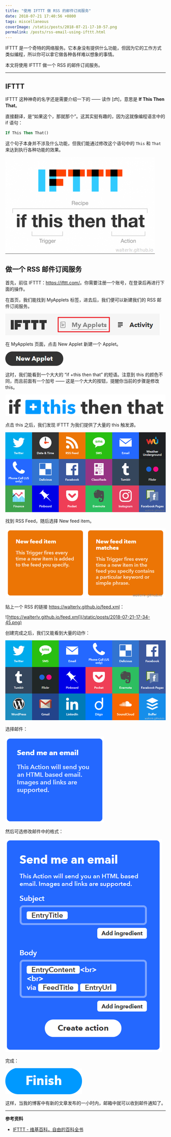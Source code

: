 ```yaml
---
title: "使用 IFTTT 做 RSS 的邮件订阅服务"
date: 2018-07-21 17:40:56 +0800
tags: miscellaneous
coverImage: /static/posts/2018-07-21-17-10-57.png
permalink: /posts/rss-email-using-ifttt.html
---
```


IFTTT 是一个奇特的网络服务。它本身没有提供什么功能，但因为它的工作方式类似编程，所以你可以拿它做各种各样难以想象的事情。

本文将使用 IFTTT 做一个 RSS 的邮件订阅服务。

---

<div id="toc"></div>

## IFTTT

IFTTT 这种神奇的名字还是需要介绍一下的 —— 读作 [ɪft]，意思是 **If This Then That**。

直接翻译，是“如果这个，那就那个”。这其实挺有趣的，因为这就像编程语言中的 if 语句：

```vb
If This Then That()
```

这个句子本身并不涉及什么功能，但我们能通过修改这个语句中的 `This` 和 `That` 来达到执行各种功能的效果。

![if this then that](/static/posts/2018-07-21-17-10-57.png)

## 做一个 RSS 邮件订阅服务

首先，前往 IFTTT：<https://ifttt.com/>。你需要注册一个账号，在登录后再进行下面的操作。

在首页，我们能找到 MyApplets 标签，进去后，我们便可以新建我们的 RSS 邮件订阅服务。

![MyApplets](/static/posts/2018-07-21-17-22-43.png)

在 MyApplets 页面，点击 New Applet 新建一个 Applet。

![New Applet](/static/posts/2018-07-21-17-23-56.png)

这时，我们能看到一个大大的 “if +this then that” 的短语。注意到 this 的颜色不同，而且前面有一个加号 —— 这是一个大大的按钮，提醒你当前的步骤是修改 this。

![if +this then that](/static/posts/2018-07-21-17-24-22.png)

点击 this 之后，我们发现 IFTTT 为我们提供了大量的 this 触发源。

![琳琅满目的触发源](/static/posts/2018-07-21-17-27-36.png)

找到 RSS Feed，随后选择 New feed item。

![New feed item](/static/posts/2018-07-21-17-33-18.png)

贴上一个 RSS 的链接 <https://walterlv.github.io/feed.xml>：

![https://walterlv.github.io/feed.xml](/static/posts/2018-07-21-17-34-45.png)

创建完成之后，我们又能看到大量的动作：

![琳琅满目的动作](/static/posts/2018-07-21-17-36-09.png)

选择邮件：

![Send me an email](/static/posts/2018-07-21-17-36-52.png)

然后可选修改邮件中的格式：

![Fill in the email form](/static/posts/2018-07-21-17-38-12.png)

完成：

![Finish](/static/posts/2018-07-21-17-39-12.png)

这样，当我的博客中有新的文章发布的一小时内，邮箱中就可以收到邮件通知了。

---

**参考资料**

- [IFTTT - 维基百科，自由的百科全书](https://zh.wikipedia.org/wiki/IFTTT)


